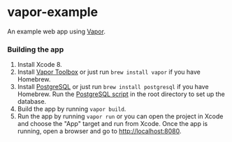 # vapor-example
An example web app using [Vapor](https://vapor.codes/).

### Building the app

1. Install Xcode 8.
2. Install [Vapor Toolbox](https://vapor.github.io/documentation/getting-started/install-toolbox.html) or just run `brew install vapor` if you have Homebrew.
3. Install [PostgreSQL](https://www.postgresql.org/) or just run `brew install postgresql` if you have Homebrew. Run the [PostgreSQL script](https://github.com/MichaelWangCH/vapor-example/blob/master/postgresql) in the root directory to set up the database.
4. Build the app by running `vapor build`.
5. Run the app by running `vapor run` or you can open the project in Xcode and choose the "App" target and run from Xcode. Once the app is running, open a browser and go to [http://localhost:8080](http://localhost:8080).
